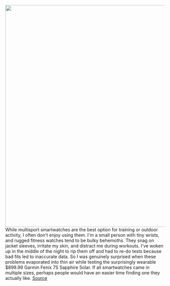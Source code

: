 <img src='https://cdn.vox-cdn.com/thumbor/twf72HvFTU-TEx7xZFKEifoM-ik=/0x0:2040x1360/1200x675/filters:focal(913x766:1239x1092)/cdn.vox-cdn.com/uploads/chorus_image/image/70516888/vsong_220209_5015_0003.0.jpg' width='700px' /><br/>
While multisport smartwatches are the best option for training or outdoor activity, I often don't enjoy using them. I'm a small person with tiny wrists, and rugged fitness watches tend to be bulky behemoths. They snag on jacket sleeves, irritate my skin, and distract me during workouts. I've woken up in the middle of the night to rip them off and had to re-do tests because bad fits led to inaccurate data. So I was genuinely surprised when these problems evaporated into thin air while testing the surprisingly wearable $899.99 Garmin Fenix 7S Sapphire Solar. If all smartwatches came in multiple sizes, perhaps people would have an easier time finding one they actually like.
<a href='https://www.theverge.com/22937154/garmin-fenix-7s-review-fitness-tracker-smartwatch'> Source <a/>